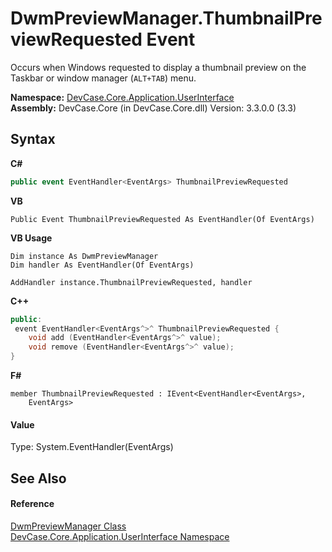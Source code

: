# DwmPreviewManager.ThumbnailPreviewRequested Event
 

Occurs when Windows requested to display a thumbnail preview on the Taskbar or window manager (`ALT+TAB`) menu.

**Namespace:**&nbsp;<a href="N_DevCase_Core_Application_UserInterface">DevCase.Core.Application.UserInterface</a><br />**Assembly:**&nbsp;DevCase.Core (in DevCase.Core.dll) Version: 3.3.0.0 (3.3)

## Syntax

**C#**<br />
``` C#
public event EventHandler<EventArgs> ThumbnailPreviewRequested
```

**VB**<br />
``` VB
Public Event ThumbnailPreviewRequested As EventHandler(Of EventArgs)
```

**VB Usage**<br />
``` VB Usage
Dim instance As DwmPreviewManager
Dim handler As EventHandler(Of EventArgs)

AddHandler instance.ThumbnailPreviewRequested, handler

```

**C++**<br />
``` C++
public:
 event EventHandler<EventArgs^>^ ThumbnailPreviewRequested {
	void add (EventHandler<EventArgs^>^ value);
	void remove (EventHandler<EventArgs^>^ value);
}
```

**F#**<br />
``` F#
member ThumbnailPreviewRequested : IEvent<EventHandler<EventArgs>,
    EventArgs>

```


#### Value
Type: System.EventHandler(EventArgs)

## See Also


#### Reference
<a href="T_DevCase_Core_Application_UserInterface_DwmPreviewManager">DwmPreviewManager Class</a><br /><a href="N_DevCase_Core_Application_UserInterface">DevCase.Core.Application.UserInterface Namespace</a><br />